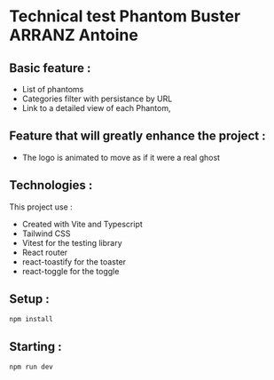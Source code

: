# Technical test Phantom Buster ARRANZ Antoine

## Basic feature :

- List of phantoms
- Categories filter with persistance by URL
- Link to a detailed view of each Phantom,

## Feature that will greatly enhance the project :

- The logo is animated to move as if it were a real ghost

## Technologies :

This project use :

- Created with Vite and Typescript
- Tailwind CSS
- Vitest for the testing library
- React router
- react-toastify for the toaster
- react-toggle for the toggle

## Setup :

`npm install`

## Starting :

`npm run dev`

